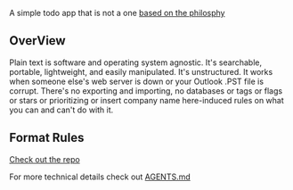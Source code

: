 A simple todo app that is not a one
[based on the philosphy](https://github.com/todotxt/todo.txt)

## OverView

Plain text is software and operating system agnostic. It's searchable, portable, lightweight, and easily manipulated. It's unstructured. It works when someone else's web server is down or your Outlook .PST file is corrupt. There's no exporting and importing, no databases or tags or flags or stars or prioritizing or insert company name here-induced rules on what you can and can't do with it.

## Format Rules

[Check out the repo ](https://github.com/todotxt/todo.txt?tab=readme-ov-file#todotxt-format-rules)

For more technical details check out [AGENTS.md](/AGENTS.md)
